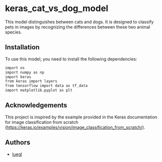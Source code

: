 # keras_cat_vs_dog_model
This model distinguishes between cats and dogs. It is designed to classify pets in images by recognizing the differences between these two animal species.

## Installation

To use this model, you need to install the following dependencies:

```bash
import os
import numpy as np
import keras
from keras import layers
from tensorflow import data as tf_data
import matplotlib.pyplot as plt
```

## Acknowledgements

This project is inspired by the example provided in the Keras documentation for image classification from scratch (https://keras.io/examples/vision/image_classification_from_scratch/).

## Authors

- [luegl](https://github.com/luegl)

